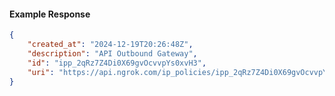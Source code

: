 <!-- Code generated for API Clients. DO NOT EDIT. -->

#### Example Response

```json
{
	"created_at": "2024-12-19T20:26:48Z",
	"description": "API Outbound Gateway",
	"id": "ipp_2qRz7Z4Di0X69gvOcvvpYs0xvH3",
	"uri": "https://api.ngrok.com/ip_policies/ipp_2qRz7Z4Di0X69gvOcvvpYs0xvH3"
}
```
